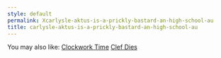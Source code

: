 ```yaml
---
style: default
permalink: Xcarlysle-aktus-is-a-prickly-bastard-an-high-school-au
title: carlysle-aktus-is-a-prickly-bastard-an-high-school-au
---
```

You may also like:
[Clockwork Time](http://scp-wiki.net/clockwork-time)
[Clef Dies](http://scp-wiki.net/clef-dies)